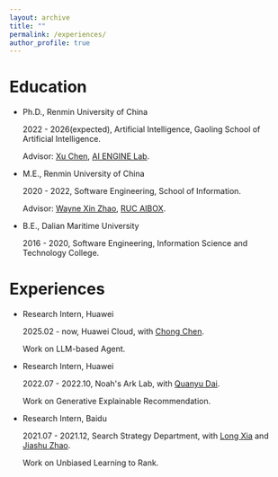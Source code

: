 ```yaml
---
layout: archive
title: ""
permalink: /experiences/
author_profile: true
---
```



# Education
- Ph.D., Renmin University of China

  2022 - 2026(expected), Artificial Intelligence, Gaoling School of Artificial Intelligence.

  Advisor: [Xu Chen](http://xu-chen.com/), [AI ENGINE Lab](https://www.ai-engine-lab.com/).

- M.E., Renmin University of China

  2020 - 2022, Software Engineering, School of Information.

  Advisor: [Wayne Xin Zhao](http://playbigdata.ruc.edu.cn/batmanfly/), [RUC AIBOX](http://aibox.ruc.edu.cn/).

- B.E., Dalian Maritime University

  2016 - 2020, Software Engineering, Information Science and Technology College.

# Experiences
- Research Intern, Huawei

  2025.02 - now, Huawei Cloud, with [Chong Chen](https://chenchongthu.github.io/).

  Work on LLM-based Agent.
  
- Research Intern, Huawei

  2022.07 - 2022.10, Noah's Ark Lab, with [Quanyu Dai](https://scholar.google.com/citations?user=Q1GGOPoAAAAJ&hl=zh-CN&oi=ao).

  Work on Generative Explainable Recommendation. 

- Research Intern, Baidu

  2021.07 - 2021.12, Search Strategy Department, with [Long Xia](https://scholar.google.com/citations?user=NRwerBAAAAAJ&hl=zh-CN&oi=ao) and [Jiashu Zhao](https://scholar.google.com/citations?user=9vsMVz8AAAAJ&hl=zh-CN&oi=ao).

  Work on Unbiased Learning to Rank.

